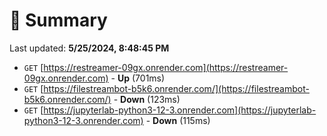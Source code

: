 # 📖 Summary
Last updated: **5/25/2024, 8:48:45 PM**

- `GET` [https://restreamer-09gx.onrender.com](https://restreamer-09gx.onrender.com) - **Up** (701ms)
- `GET` [https://filestreambot-b5k6.onrender.com/](https://filestreambot-b5k6.onrender.com/) - **Down** (123ms)
- `GET` [https://jupyterlab-python3-12-3.onrender.com](https://jupyterlab-python3-12-3.onrender.com) - **Down** (115ms)
